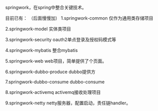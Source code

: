 springwork，在spring中整合关键技术。

目前已有： （后面慢慢加）
1.springwork-common
	仅作为通用类存储项目
	
2.springwork-model
	实体类项目
	
3.springwork-security
	oauth2单点登录及授权码模式等
	
4.springwork-mybatis
	整合mybatis
	
5.springwork-web
	web项目，简单提供了个页面。
	
6.springwork-dubbo-produce
	dubbo提供方
	
7.springwork-dubbo-consume
	dubbo-consume
	
8.springwork-activemq
	activemq接收处理项目
	
9.springwork-netty
	netty服务器，配置启动，责任链handler。
